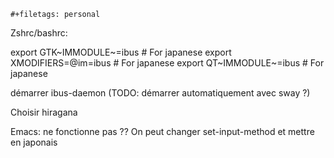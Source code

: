 ```{=org}
#+filetags: personal
```
Zshrc/bashrc:

export GTK~IMMODULE~=ibus \# For japanese export XMODIFIERS=@im=ibus \#
For japanese export QT~IMMODULE~=ibus \# For japanese

démarrer ibus-daemon (TODO: démarrer automatiquement avec sway ?)

Choisir hiragana

Emacs: ne fonctionne pas ?? On peut changer set-input-method et mettre
en japonais
